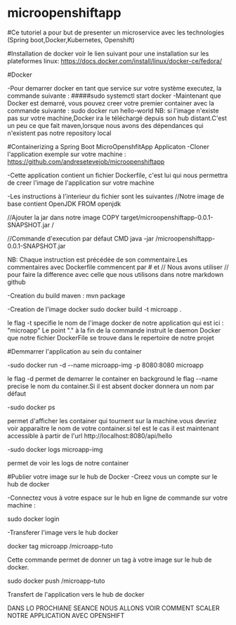 # microopenshiftapp
#Ce tutoriel a pour but de presenter un microservice avec les technologies (Spring boot,Docker,Kubernetes, Openshift)

#Installation de docker
voir le lien suivant pour une installation sur les plateformes linux: https://docs.docker.com/install/linux/docker-ce/fedora/

#Docker

-Pour demarrer docker en tant que service sur votre système executez, la commande suivante :
   #####sudo systemctl start docker
-Maintenant que  Docker est demarré, vous pouvez creer votre premier container avec la commande suivante :
   sudo docker run hello-world
NB: si l'image n'existe pas sur votre machine,Docker ira le téléchargé depuis son hub distant.C'est un peu ce
que fait maven,lorsque nous avons des dépendances qui n'existent pas notre repository local

#Containerizing a Spring Boot MicroOpenshfitApp Applicaton
-Cloner l'application exemple sur votre machine : https://github.com/andresetevejob/microopenshiftapp

-Cette application contient un fichier Dockerfile, c'est lui qui nous permettra de creer l'image de l'application sur
 votre machine

-Les instructions à l'interieur du fichier sont les suivantes
 //Notre image de base contient OpenJDK
 FROM openjdk

 //Ajouter la jar dans notre image
 COPY target/microopenshiftapp-0.0.1-SNAPSHOT.jar /

 //Commande d'execution par défaut
 CMD java -jar /microopenshiftapp-0.0.1-SNAPSHOT.jar

 NB: Chaque instruction est précédée de son commentaire.Les commentaires avec Dockerfile commencent par # et //
 Nous avons utiliser // pour faire la difference avec celle que nous utilisons dans notre markdown github

-Creation du build maven :
  mvn package

-Creation de l'image docker
 sudo docker build -t microapp .

le flag -t specifie le nom de l'image docker de notre application qui est ici : "microapp"
Le point "." à la fin de la commande instruit le daemon Docker que notre fichier DockerFile se trouve dans le repertoire de notre
projet

#Demmarrer l'application au sein du container

-sudo docker run -d --name microapp-img -p 8080:8080 microapp

le flag -d permet de demarrer le container en background
le flag --name precise le nom du container.Si il est absent docker donnera un nom par défaut

-sudo docker ps

permet d'afficher les container qui tournent sur la machine.vous devriez voir apparaitre le nom de
votre container.si tel est le cas il est maintenant accessible à partir de l'url http://localhost:8080/api/hello

-sudo docker logs microapp-img

permet de voir les logs de notre container

#Publier votre image sur le hub de Docker
-Creez vous un compte sur le hub de docker

-Connectez vous à votre espace sur le hub en ligne de commande sur votre machine :

 sudo docker login

-Transferer l'image vers le hub docker

 docker tag microapp <your username>/microapp-tuto

Cette commande permet de donner un tag à votre image sur le hub de docker.

 sudo docker push <your username>/microapp-tuto

Transfert de l'application vers le hub de docker


DANS LO PROCHIANE SEANCE NOUS ALLONS VOIR COMMENT SCALER NOTRE APPLICATION AVEC OPENSHIFT